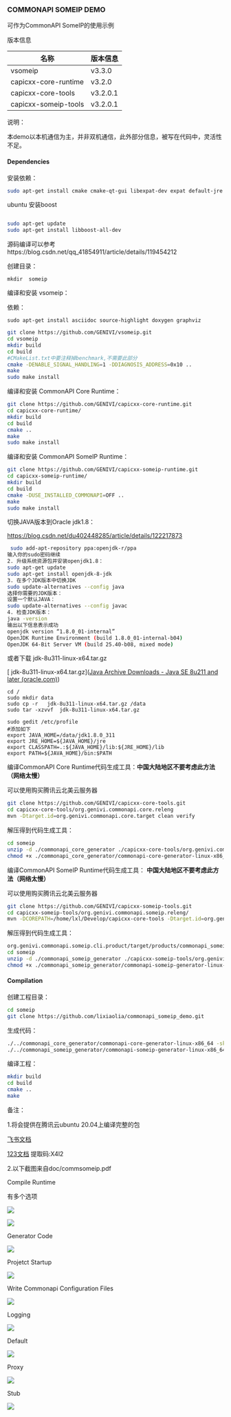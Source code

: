 ### COMMONAPI SOMEIP DEMO

可作为CommonAPI SomeIP的使用示例

版本信息

| 名称                 | 版本信息 |
| -------------------- | -------- |
| vsomeip              | v3.3.0   |
| capicxx-core-runtime | v3.2.0   |
| capicxx-core-tools   | v3.2.0.1 |
| capicxx-someip-tools | v3.2.0.1 |

说明：

本demo以本机通信为主，并非双机通信，此外部分信息，被写在代码中，灵活性不足。

#### Dependencies

安装依赖：

```bash
sudo apt-get install cmake cmake-qt-gui libexpat-dev expat default-jre
```

ubuntu 安装boost

```bash

sudo apt-get update
sudo apt-get install libboost-all-dev
```

源码编译可以参考https://blog.csdn.net/qq_41854911/article/details/119454212

创建目录：

```Shell
mkdir  someip
```

编译和安装 vsomeip：

依赖：

`sudo apt-get install asciidoc source-highlight doxygen graphviz`

```bash
git clone https://github.com/GENIVI/vsomeip.git
cd vsomeip
mkdir build
cd build
#CMakeList.txt中要注释掉benchmark,不需要此部分
cmake -DENABLE_SIGNAL_HANDLING=1 -DDIAGNOSIS_ADDRESS=0x10 ..
make
sudo make install
```

编译和安装 CommonAPI Core Runtime：

```bash
git clone https://github.com/GENIVI/capicxx-core-runtime.git
cd capicxx-core-runtime/
mkdir build
cd build
cmake ..
make
sudo make install
```

编译和安装 CommonAPI SomeIP Runtime：

```bash
git clone https://github.com/GENIVI/capicxx-someip-runtime.git
cd capicxx-someip-runtime/
mkdir build
cd build
cmake -DUSE_INSTALLED_COMMONAPI=OFF ..
make
sudo make install
```

切换JAVA版本到Oracle jdk1.8：

https://blog.csdn.net/du402448285/article/details/122217873

```bash
 sudo add-apt-repository ppa:openjdk-r/ppa
输入你的sudo密码继续
2. 升级系统资源包并安装openjdk1.8：
sudo apt-get update
sudo apt-get install openjdk-8-jdk
3. 在多个JDK版本中切换JDK
sudo update-alternatives --config java
选择你需要的JDK版本：
设置一个默认JAVA：
sudo update-alternatives --config javac
4. 检查JDK版本：
java -version
输出以下信息表示成功
openjdk version “1.8.0_01-internal”
OpenJDK Runtime Environment (build 1.8.0_01-internal-b04)
OpenJDK 64-Bit Server VM (build 25.40-b08, mixed mode)

```

或者下载 jdk-8u311-linux-x64.tar.gz

[ jdk-8u311-linux-x64.tar.gz]([Java Archive Downloads - Java SE 8u211 and later (oracle.com)](https://www.oracle.com/java/technologies/javase/javase8u211-later-archive-downloads.html))

```shell
cd / 
sudo mkdir data
sudo cp -r   jdk-8u311-linux-x64.tar.gz /data
sudo tar -xzvvf  jdk-8u311-linux-x64.tar.gz

sudo gedit /etc/profile
#添加如下
export JAVA_HOME=/data/jdk1.8.0_311 
export JRE_HOME=${JAVA_HOME}/jre
export CLASSPATH=.:${JAVA_HOME}/lib:${JRE_HOME}/lib
export PATH=${JAVA_HOME}/bin:$PATH
```



编译CommonAPI Core Runtime代码生成工具：**中国大陆地区不要考虑此方法（网络太慢）**

可以使用购买腾讯云北美云服务器

```bash
git clone https://github.com/GENIVI/capicxx-core-tools.git
cd capicxx-core-tools/org.genivi.commonapi.core.releng
mvn -Dtarget.id=org.genivi.commonapi.core.target clean verify
```

解压得到代码生成工具：

```bash
cd someip
unzip -d ./commonapi_core_generator ./capicxx-core-tools/org.genivi.commonapi.core.cli.product/target/products/commonapi_core_generator.zip
chmod +x ./commonapi_core_generator/commonapi-core-generator-linux-x86_64
```

编译CommonAPI SomeIP Runtime代码生成工具： **中国大陆地区不要考虑此方法（网络太慢）**

可以使用购买腾讯云北美云服务器

```bash
git clone https://github.com/GENIVI/capicxx-someip-tools.git
cd capicxx-someip-tools/org.genivi.commonapi.someip.releng/
mvn -DCOREPATH=/home/lxl/Develop/capicxx-core-tools -Dtarget.id=org.genivi.commonapi.someip.target clean verify
```

解压得到代码生成工具：

```bash
org.genivi.commonapi.someip.cli.product/target/products/commonapi_someip_generator.zip
cd someip
unzip -d ./commonapi_someip_generator ./capicxx-someip-tools/org.genivi.commonapi.someip.cli.product/target/products/commonapi_someip_generator.zip
chmod +x ./commonapi_someip_generator/commonapi-someip-generator-linux-x86_64
```

#### Compilation

创建工程目录：

```bash
cd someip
git clone https://github.com/lixiaolia/commonapi_someip_demo.git
```

生成代码：

```bash
./../commonapi_core_generator/commonapi-core-generator-linux-x86_64 -sk ./fidl/HelloWorld.fidl
./../commonapi_someip_generator/commonapi-someip-generator-linux-x86_64 ./fidl/HelloWorld.fdepl
```

编译工程：

```bash
mkdir build
cd build
cmake ..
make
```

备注：

1.将会提供在腾讯云ubuntu 20.04上编译完整的包

[飞书文档](https://t3z3v2fg00.feishu.cn/docx/VeJMdVEeFotPMax7u5xctbKlnhg?from=from_copylink)

[123文档](https://www.123pan.com/s/WnbtVv-Kk0I.html)  提取码:X4l2

2.以下截图来自doc/commsomeip.pdf

Compile Runtime

有多个选项

![](https://github.com/blackbattery/commonapi_someip_demo/raw/main/doc/compile_runtime_01.png)

![](https://github.com/blackbattery/commonapi_someip_demo/raw/main/doc/complie_runtime_02.png)

Generator Code

![](https://github.com/blackbattery/commonapi_someip_demo/raw/main/doc/generator_code.png)

Projetct Startup

![](https://github.com/blackbattery/commonapi_someip_demo/raw/main/doc/project_startup_01.png)

Write Commonapi Configuration Files

![](https://github.com/blackbattery/commonapi_someip_demo/raw/main/doc/write_commonapi_configuration_files.png)

Logging

![](https://github.com/blackbattery/commonapi_someip_demo/raw/main/doc/logging_01.png)

Default

![](https://github.com/blackbattery/commonapi_someip_demo/raw/main/doc/default_01.png)

Proxy

![](https://github.com/blackbattery/commonapi_someip_demo/raw/main/doc/proxy_01.png)

Stub

![](https://github.com/blackbattery/commonapi_someip_demo/raw/main/doc/stub_01.png)


